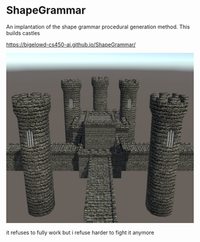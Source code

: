 # ShapeGrammar
An implantation of the shape grammar procedural generation method. This builds castles

https://bigelowd-cs450-ai.github.io/ShapeGrammar/

![a relative link](Sample.png)

it refuses to fully work but i refuse harder to fight it anymore
